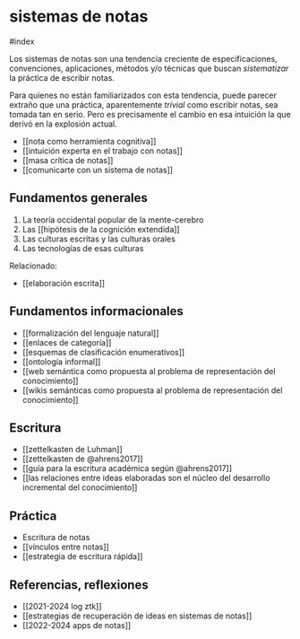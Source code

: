 # sistemas de notas
#index 

Los sistemas de notas son una tendencia creciente de especificaciones, convenciones, aplicaciones, métodos y/o técnicas que buscan *sistematizar* la práctica de escribir notas.

Para quienes no están familiarizados con esta tendencia, puede parecer extraño que una práctica, aparentemente *trivial* como escribir notas, sea tomada tan en serio. Pero es precisamente el cambio en esa intuición la que derivó en la explosión actual.

- [[nota como herramienta cognitiva]]
- [[intuición experta en el trabajo con notas]]
- [[masa crítica de notas]]
- [[comunicarte con un sistema de notas]]

## Fundamentos generales

1. La teoría occidental popular de la mente-cerebro
2. Las [[hipótesis de la cognición extendida]]
3. Las culturas escritas y las culturas orales
4. Las tecnologías de esas culturas

Relacionado:

- [[elaboración escrita]]

## Fundamentos informacionales

- [[formalización del lenguaje natural]]
- [[enlaces de categoría]]
- [[esquemas de clasificación enumerativos]]
- [[ontología informal]]
- [[web semántica como propuesta al problema de representación del conocimiento]]
- [[wikis semánticas como propuesta al problema de representación del conocimiento]]

## Escritura

- [[zettelkasten de Luhman]]
- [[zettelkasten de @ahrens2017]]
- [[guía para la escritura académica según @ahrens2017]]
- [[las relaciones entre ideas elaboradas son el núcleo del desarrollo incremental del conocimiento]]

## Práctica

- Escritura de notas
- [[vínculos entre notas]]
- [[estrategia de escritura rápida]]

## Referencias, reflexiones

- [[2021-2024 log ztk]]
- [[estrategias de recuperación de ideas en sistemas de notas]]
- [[2022-2024 apps de notas]]